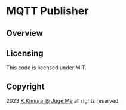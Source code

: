 # MQTT Publisher


## Overview



## Licensing

This code is licensed under MIT.


## Copyright

2023 [K.Kimura @ Juge.Me](https://github.com/dotnsf) all rights reserved.
